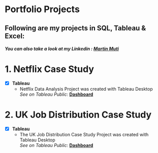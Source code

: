  
# Portfolio Projects
## Following are my projects in SQL, Tableau & Excel: <br />
#### *You can also take a look at my Linkedin : [Martin Muti](https://www.linkedin.com/in/martin-muti-226043130/)* <br />

#  1. Netflix Case Study
- [x] **Tableau** 
  - Netflix Data Analysis Project was created with Tableau Desktop<br />
*See on Tableau Public:* **[Dashboard](https://public.tableau.com/views/NetflixDataWorkbook/Dashboard1?:language=en-US&:display_count=n&:origin=viz_share_link)**<br />

#  2. UK Job Distribution Case Study
- [x] **Tableau** 
  - The UK Job Distribution Case Study Project was created with Tableau Desktop<br />
*See on Tableau Public:* **[Dashboard](https://public.tableau.com/views/UKJobDemographicAnalysis2011-2014/AnalysisofUnitedKingdomJobsByDemographics?:language=en-US&:display_count=n&:origin=viz_share_link)**<br />






